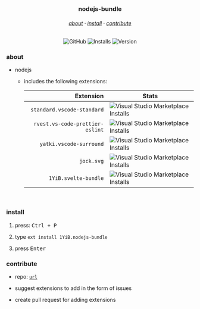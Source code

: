 <h3 align="center">
    nodejs-bundle
</h3>
<h6 align="center">
    <a href="#about">about</a>
    ·
    <a href="#install">install</a>
    ·
    <a href="#dev">contribute</a>
</h6>
<div align="center">

![GitHub](https://img.shields.io/github/license/1yib/vsc-bundle?color=A3BE8C&style=flat-square)
![Installs](https://vsmarketplacebadges.dev/installs-short/1YIB.nodejs-bundle.svg?&logo=visualstudiocode&color=A3BE8C)
![Version](https://vsmarketplacebadges.dev/version-short/1YiB.nodejs-bundle.svg?&logo=visualstudiocode&color=A3BE8C&label=version)

</div>


### about

- nodejs
    - includes the following extensions:


        |                     Extension 	| Stats                                                                                                                                                                           	|
        |------------------------------:	|---------------------------------------------------------------------------------------------------------------------------------------------------------------------------------	|
        | `standard.vscode-standard`      	| ![Visual Studio Marketplace Installs](https://vsmarketplacebadges.dev/installs-short/standard.vscode-standard.svg?&logo=visualstudiocode&color=A3BE8C)      	|
        | `rvest.vs-code-prettier-eslint` 	| ![Visual Studio Marketplace Installs](https://vsmarketplacebadges.dev/installs-short/rvest.vs-code-prettier-eslint.svg?&logo=visualstudiocode&color=A3BE8C) 	|
        | `yatki.vscode-surround`         	| ![Visual Studio Marketplace Installs](https://vsmarketplacebadges.dev/installs-short/yatki.vscode-surround.svg?&logo=visualstudiocode&color=A3BE8C)         	|
        | `jock.svg`                      	| ![Visual Studio Marketplace Installs](https://vsmarketplacebadges.dev/installs-short/jock.svg.svg?&logo=visualstudiocode&color=A3BE8C)                      	|
        | `1YiB.svelte-bundle`            	| ![Visual Studio Marketplace Installs](https://vsmarketplacebadges.dev/installs-short/1YiB.svelte-bundle-surround.svg?&logo=visualstudiocode&color=A3BE8C)   	|



<br />


### install

1. press: <kbd>Ctrl + P</kbd>

2. type `ext install 1YiB.nodejs-bundle`

3. press <kbd>Enter</kbd>

### contribute

- repo: [`url`](https://github.com/1YiB/vsc-bundle/tree/main/nodejs)
- suggest extensions to add in the form of issues

- create pull request for adding extensions

